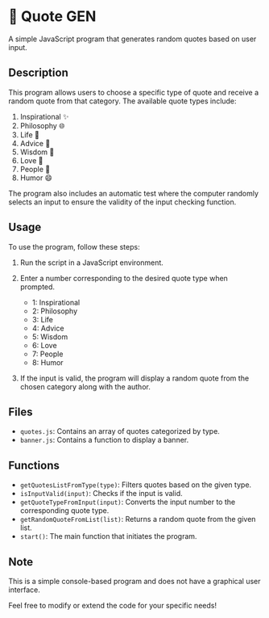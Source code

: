 # 📜 Quote GEN

A simple JavaScript program that generates random quotes based on user input.

## Description

This program allows users to choose a specific type of quote and receive a random quote from that category. The available quote types include:

1. Inspirational ✨
2. Philosophy 🌐
3. Life 🌱
4. Advice 🤔
5. Wisdom 🧠
6. Love 💖
7. People 👥
8. Humor 😄

The program also includes an automatic test where the computer randomly selects an input to ensure the validity of the input checking function.

## Usage

To use the program, follow these steps:

1. Run the script in a JavaScript environment.
2. Enter a number corresponding to the desired quote type when prompted.

   - 1: Inspirational
   - 2: Philosophy
   - 3: Life
   - 4: Advice
   - 5: Wisdom
   - 6: Love
   - 7: People
   - 8: Humor

3. If the input is valid, the program will display a random quote from the chosen category along with the author.

## Files

- `quotes.js`: Contains an array of quotes categorized by type.
- `banner.js`: Contains a function to display a banner.

## Functions

- `getQuotesListFromType(type)`: Filters quotes based on the given type.
- `isInputValid(input)`: Checks if the input is valid.
- `getQuoteTypeFromInput(input)`: Converts the input number to the corresponding quote type.
- `getRandomQuoteFromList(list)`: Returns a random quote from the given list.
- `start()`: The main function that initiates the program.

## Note

This is a simple console-based program and does not have a graphical user interface.

Feel free to modify or extend the code for your specific needs!
